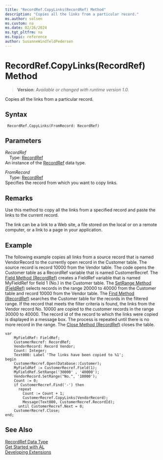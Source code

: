 ```yaml
---
title: "RecordRef.CopyLinks(RecordRef) Method"
description: "Copies all the links from a particular record."
ms.author: solsen
ms.custom: na
ms.date: 02/26/2024
ms.tgt_pltfrm: na
ms.topic: reference
author: SusanneWindfeldPedersen
---
```

[//]: # (START>DO_NOT_EDIT)
[//]: # (IMPORTANT:Do not edit any of the content between here and the END>DO_NOT_EDIT.)
[//]: # (Any modifications should be made in the .xml files in the ModernDev repo.)
# RecordRef.CopyLinks(RecordRef) Method
> **Version**: _Available or changed with runtime version 1.0._

Copies all the links from a particular record.


## Syntax
```AL
 RecordRef.CopyLinks(FromRecord: RecordRef)
```
## Parameters
*RecordRef*  
&emsp;Type: [RecordRef](recordref-data-type.md)  
An instance of the [RecordRef](recordref-data-type.md) data type.  

*FromRecord*  
&emsp;Type: [RecordRef](recordref-data-type.md)  
Specifies the record from which you want to copy links.  



[//]: # (IMPORTANT: END>DO_NOT_EDIT)

## Remarks  
 Use this method to copy all the links from a specified record and paste the links to the current record.  

 The link can be a link to a Web site, a file stored on the local or on a remote computer, or a link to a page in your application.  

## Example  
 The following example copies all links from a source record that is named VendorRecord to the currently open record in the Customer table. The source record is record 10000 from the Vendor table. The code opens the Customer table as a RecordRef variable that is named CustomerRecref. The [Field Method (RecordRef)](recordref-field-method.md) creates a FieldRef variable that is named MyFieldRef for field 1 \(No.\) in the Customer table. The [SetRange Method (FieldRef)](../fieldref/fieldref-setrange-method.md) selects records in the range 20000 to 40000 from the Customer table and record 10000 from the Vendor table. The [Find Method (RecordRef)](recordref-find-method.md) searches the Customer table for the records in the filtered range. If the record that meets the filter criteria is found, the links from the Vendor record No. 10000 are copied to the customer records in the range 30000 to 40000. The record id of the record to which the links were copied is displayed in a message box. The process is repeated until there is no more record in the range. The [Close Method (RecordRef)](recordref-close-method.md) closes the table. 

```al
var
    MyFieldRef: FieldRef;
    CustomerRecref: RecordRef;
    VendorRecord: Record Vendor;
    Count: Integer;
    Text000: Label 'The links have been copied to %1';
begin
    CustomerRecref.Open(Database::Customer);  
    MyFieldRef := CustomerRecref.Field(1);  
    MyFieldRef.SetRange('30000' , '40000');  
    VendorRecord.SetRange("No.", '10000');  
    Count := 0;  
    if CustomerRecref.Find('-') then  
      repeat  
        Count := Count + 1;  
        CustomerRecref.CopyLinks(VendorRecord);  
        Message(Text000, CustomerRecref.RecordId);  
      until CustomerRecref.Next = 0;  
    CustomerRecref.Close;  
end;
```  

## See Also
[RecordRef Data Type](recordref-data-type.md)  
[Get Started with AL](../../devenv-get-started.md)  
[Developing Extensions](../../devenv-dev-overview.md)